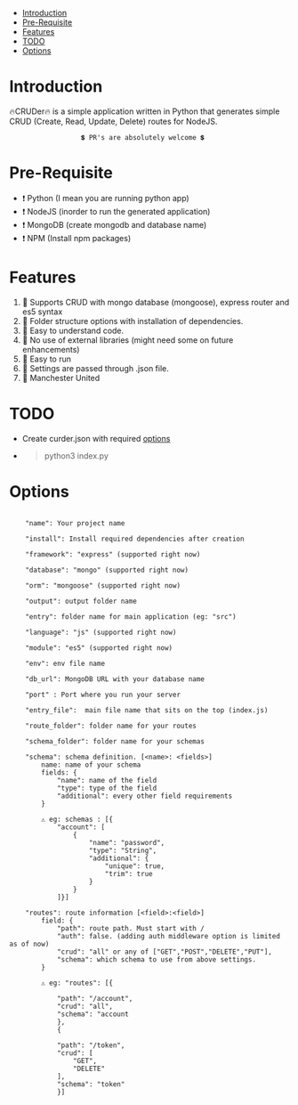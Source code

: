 - [Introduction](#introduction)
- [Pre-Requisite](#pre-requisite)
- [Features](#features)
- [TODO](#todo)
- [Options](#options)



# Introduction 
🔥CRUDer🔥 is a simple application written in Python that generates simple CRUD (Create, Read, Update, Delete) routes for NodeJS. 

                      💲 PR's are absolutely welcome 💲


# Pre-Requisite 
 - ❗ Python (I mean you are running python app)
 - ❗ NodeJS (inorder to run the generated application)
 - ❗ MongoDB (create mongodb and database name)
 - ❗ NPM (Install npm packages)

# Features 

1.  🔴 Supports CRUD with mongo database (mongoose), express router and es5 syntax 
2.  🔴 Folder structure options with installation of dependencies.  
3.  🔴 Easy to understand code.
4.  🔴 No use of external libraries (might need some on future enhancements)
5.  🔴 Easy to run 
6.  🔴 Settings are passed through .json file. 
7.  🔴 Manchester United 


# TODO
- Create curder.json with required [options](#options)
- > python3 index.py 


# Options

``` 

    "name": Your project name

    "install": Install required dependencies after creation

    "framework": "express" (supported right now)

    "database": "mongo" (supported right now)

    "orm": "mongoose" (supported right now)

    "output": output folder name 

    "entry": folder name for main application (eg: "src")

    "language": "js" (supported right now)

    "module": "es5" (supported right now) 

    "env": env file name 

    "db_url": MongoDB URL with your database name 

    "port" : Port where you run your server 

    "entry_file":  main file name that sits on the top (index.js)

    "route_folder": folder name for your routes 

    "schema_folder": folder name for your schemas 

    "schema": schema definition. [<name>: <fields>]
        name: name of your schema 
        fields: {   
            "name": name of the field 
            "type": type of the field
            "additional": every other field requirements 
        }

        ⚠️ eg: schemas : [{
            "account": [
                {
                    "name": "password",
                    "type": "String",
                    "additional": {
                        "unique": true,
                        "trim": true
                    }
                }
            ]}]

    "routes": route information [<field>:<field>]
        field: {
            "path": route path. Must start with /
            "auth": false. (adding auth middleware option is limited as of now)
            "crud": "all" or any of ["GET","POST","DELETE","PUT"],
            "schema": which schema to use from above settings. 
        }

        ⚠️ eg: "routes": [{
            
            "path": "/account",
            "crud": "all",
            "schema": "account
            },
            {
    
            "path": "/token",
            "crud": [
                "GET",
                "DELETE"
            ],
            "schema": "token"
            }]

    
    

```

